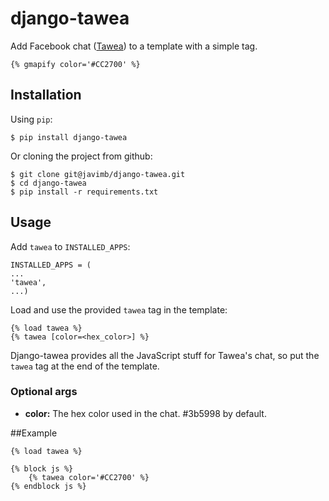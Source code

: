 # django-tawea

Add Facebook chat ([Tawea][1]) to a template with a simple tag.


    {% gmapify color='#CC2700' %}

## Installation

Using `pip`:

    $ pip install django-tawea

Or cloning the project from github:

    $ git clone git@javimb/django-tawea.git
    $ cd django-tawea
    $ pip install -r requirements.txt

## Usage

Add `tawea` to `INSTALLED_APPS`:

    INSTALLED_APPS = (
    ...
    'tawea',
    ...)

Load and use the provided `tawea` tag in the template:

    {% load tawea %}
    {% tawea [color=<hex_color>] %}

Django-tawea provides all the JavaScript stuff for Tawea's chat, so put the `tawea` tag at the end of the template.

### Optional args

 - **color:** The hex color used in the chat. #3b5998 by default.

##Example

    {% load tawea %}

    {% block js %}
        {% tawea color='#CC2700' %}
    {% endblock js %}


  [1]: https://tawea.com/